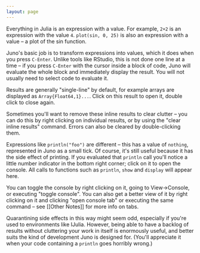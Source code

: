 ```yaml
---
layout: page
---
```

Everything in Julia is an expression with a value. For example, `2+2` is an expression with the value `4`. `plot(sin, 0, 25)` is also an expression with a value – a plot of the sin function.

Juno's basic job is to transform expressions into values, which it does when you press `C-Enter`. Unlike tools like RStudio, this is not done one line at a time – if you press `C-Enter` with the cursor inside a block of code, Juno will evaluate the whole block and immediately display the result. You will not usually need to select code to evaluate it.

Results are generally "single-line" by default, for example arrays are displayed as `Array{Float64,1}...`. Click on this result to open it, double click to close again.

Sometimes you'll want to remove these inline results to clear clutter – you can do this by right clicking on individual results, or by using the "clear inline results" command. Errors can also be cleared by double-clicking them.

Expressions like `println("foo")` are different – this has a value of `nothing`, represented in Juno as a small tick. Of course, it's still useful because it has the side effect of printing. If you evaluated that `println` call you'll notice a little number indicator in the bottom right corner; click on it to open the console. All calls to functions such as `println`, `show` and `display` will appear here.

You can toggle the console by right clicking on it, going to View->Console, or executing "toggle console". You can also get a better view of it by right clicking on it and clicking "open console tab" or executing the same command – see [[Other Notes]] for more info on tabs.

Quarantining side effects in this way might seem odd, especially if you're used to environments like IJulia. However, being able to have a backlog of results without cluttering your work in itself is enormously useful, and better suits the kind of development Juno is designed for. (You'll appreciate it when your code containing a `println` goes horribly wrong.)
